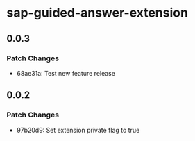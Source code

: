 # sap-guided-answer-extension

## 0.0.3

### Patch Changes

-   68ae31a: Test new feature release

## 0.0.2

### Patch Changes

-   97b20d9: Set extension private flag to true
